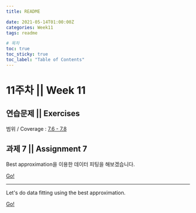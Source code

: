 ```yaml
---
title: README

date: 2021-05-14T01:00:00Z
categories: Week11
tags: readme

# 목차
toc: true  
toc_sticky: true
toc_label: "Table of Contents" 
---
```


# 11주차 || Week 11

## 연습문제 || Exercises

범위 / Coverage : [7.6 - 7.8]({{site.baseurl}}/week11/ex9)

## 과제 7 || Assignment 7

Best approximation을 이용한 데이터 피팅을 해보겠습니다.

[Go!]({{site.baseurl}}/week11/assign7)

---

Let's do data fitting using the best approximation.

[Go!]({{site.baseurl}}/week11/assign7/#assignment-7)
